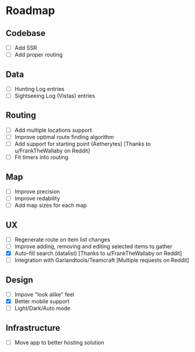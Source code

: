 # Roadmap

## Codebase
- [ ] Add SSR
- [ ] Add proper routing

## Data
- [ ] Hunting Log entries
- [ ] Sightseeing Log (Vistas) entries

## Routing
- [ ] Add multiple locations support
- [ ] Improve optimal route finding algorithm
- [ ] Add support for starting point (Aetherytes) \[Thanks to u/FrankTheWallaby on Reddit\]
- [ ] Fit timers into routing

## Map
- [ ] Improve precision
- [ ] Improve redability
- [ ] Add map sizes for each map

## UX
- [ ] Regenerate route on item list changes
- [ ] Improve adding, removing and editing selected items to gather
- [x] Auto-fill search (datalist) \[Thanks to u/FrankTheWallaby on Reddit\]
- [ ] Integration with Garlandtools/Teamcraft \[Multiple requests on Reddit\]

## Design
- [ ] Impove "look alike" feel
- [x] Better mobile support
- [ ] Light/Dark/Auto mode

## Infrastructure
- [ ] Move app to better hosting solution
